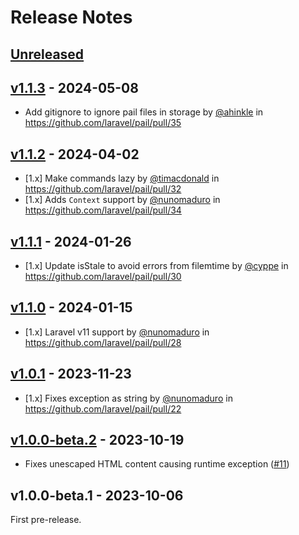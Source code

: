 # Release Notes

## [Unreleased](https://github.com/laravel/pail/compare/v1.1.3...main)

## [v1.1.3](https://github.com/laravel/pail/compare/v1.1.2...v1.1.3) - 2024-05-08

* Add gitignore to ignore pail files in storage by [@ahinkle](https://github.com/ahinkle) in https://github.com/laravel/pail/pull/35

## [v1.1.2](https://github.com/laravel/pail/compare/v1.1.1...v1.1.2) - 2024-04-02

* [1.x] Make commands lazy by [@timacdonald](https://github.com/timacdonald) in https://github.com/laravel/pail/pull/32
* [1.x] Adds `Context` support by [@nunomaduro](https://github.com/nunomaduro) in https://github.com/laravel/pail/pull/34

## [v1.1.1](https://github.com/laravel/pail/compare/v1.1.0...v1.1.1) - 2024-01-26

* [1.x] Update isStale to avoid errors from filemtime by [@cyppe](https://github.com/cyppe) in https://github.com/laravel/pail/pull/30

## [v1.1.0](https://github.com/laravel/pail/compare/v1.0.1...v1.1.0) - 2024-01-15

* [1.x] Laravel v11 support by [@nunomaduro](https://github.com/nunomaduro) in https://github.com/laravel/pail/pull/28

## [v1.0.1](https://github.com/laravel/pail/compare/v1.0.0-beta.2...v1.0.1) - 2023-11-23

* [1.x] Fixes exception as string by [@nunomaduro](https://github.com/nunomaduro) in https://github.com/laravel/pail/pull/22

## [v1.0.0-beta.2](https://github.com/livewire/pail/compare/v1.0.0-beta.1...v1.0.0-beta.2) - 2023-10-19

- Fixes unescaped HTML content causing runtime exception ([#11](https://github.com/laravel/pail/pull/11))

## v1.0.0-beta.1 - 2023-10-06

First pre-release.
